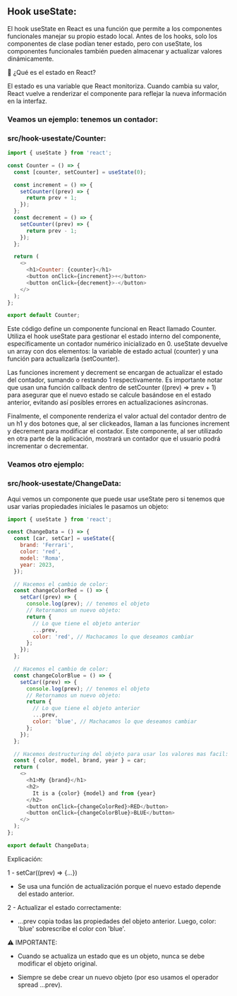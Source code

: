 ## Hook useState:

El hook useState en React es una función que permite a los componentes funcionales manejar su propio estado local. Antes de los hooks, solo los componentes de clase podían tener estado, pero con useState, los componentes funcionales también pueden almacenar y actualizar valores dinámicamente.

📌 ¿Qué es el estado en React?

El estado es una variable que React monitoriza. Cuando cambia su valor, React vuelve a renderizar el componente para reflejar la nueva información en la interfaz.

### Veamos un ejemplo: tenemos un contador:

### src/hook-usestate/Counter:

```javascript
import { useState } from 'react';

const Counter = () => {
  const [counter, setCounter] = useState(0);

  const increment = () => {
    setCounter((prev) => {
      return prev + 1;
    });
  };
  const decrement = () => {
    setCounter((prev) => {
      return prev - 1;
    });
  };

  return (
    <>
      <h1>Counter: {counter}</h1>
      <button onClick={increment}>+</button>
      <button onClick={decrement}>-</button>
    </>
  );
};

export default Counter;
```

Este código define un componente funcional en React llamado Counter. Utiliza el hook useState para gestionar el estado interno del componente, específicamente un contador numérico inicializado en 0. useState devuelve un array con dos elementos: la variable de estado actual (counter) y una función para actualizarla (setCounter).

Las funciones increment y decrement se encargan de actualizar el estado del contador, sumando o restando 1 respectivamente. Es importante notar que usan una función callback dentro de setCounter ((prev) => prev + 1) para asegurar que el nuevo estado se calcule basándose en el estado anterior, evitando así posibles errores en actualizaciones asíncronas.

Finalmente, el componente renderiza el valor actual del contador dentro de un h1 y dos botones que, al ser clickeados, llaman a las funciones increment y decrement para modificar el contador. Este componente, al ser utilizado en otra parte de la aplicación, mostrará un contador que el usuario podrá incrementar o decrementar.

### Veamos otro ejemplo:

### src/hook-usestate/ChangeData:

Aqui vemos un componente que puede usar useState pero si tenemos que usar varias propiedades iniciales le pasamos un objeto:

```javascript
import { useState } from 'react';

const ChangeData = () => {
  const [car, setCar] = useState({
    brand: 'Ferrari',
    color: 'red',
    model: 'Roma',
    year: 2023,
  });

  // Hacemos el cambio de color:
  const changeColorRed = () => {
    setCar((prev) => {
      console.log(prev); // tenemos el objeto
      // Retornamos un nuevo objeto:
      return {
        // Lo que tiene el objeto anterior
        ...prev,
        color: 'red', // Machacamos lo que deseamos cambiar
      };
    });
  };

  // Hacemos el cambio de color:
  const changeColorBlue = () => {
    setCar((prev) => {
      console.log(prev); // tenemos el objeto
      // Retornamos un nuevo objeto:
      return {
        // Lo que tiene el objeto anterior
        ...prev,
        color: 'blue', // Machacamos lo que deseamos cambiar
      };
    });
  };

  // Hacemos destructuring del objeto para usar los valores mas facil:
  const { color, model, brand, year } = car;
  return (
    <>
      <h1>My {brand}</h1>
      <h2>
        It is a {color} {model} and from {year}
      </h2>
      <button onClick={changeColorRed}>RED</button>
      <button onClick={changeColorBlue}>BLUE</button>
    </>
  );
};

export default ChangeData;
```

Explicación:

1 - setCar((prev) => {...})

- Se usa una función de actualización porque el nuevo estado depende del estado anterior.

2 - Actualizar el estado correctamente:

- ...prev copia todas las propiedades del objeto anterior. Luego, color: 'blue' sobrescribe el color con 'blue'.

⚠ IMPORTANTE:

- Cuando se actualiza un estado que es un objeto, nunca se debe modificar el objeto original.

- Siempre se debe crear un nuevo objeto (por eso usamos el operador spread ...prev).
